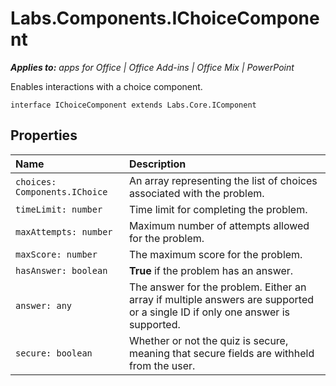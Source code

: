 
# Labs.Components.IChoiceComponent

 _**Applies to:** apps for Office | Office Add-ins | Office Mix | PowerPoint_

Enables interactions with a choice component.

```
interface IChoiceComponent extends Labs.Core.IComponent
```


## Properties


|Name|Description|
|:-----|:-----|
| `choices: Components.IChoice`|An array representing the list of choices associated with the problem.|
| `timeLimit: number`|Time limit for completing the problem.|
| `maxAttempts: number`|Maximum number of attempts allowed for the problem.|
| `maxScore: number`|The maximum score for the problem.|
| `hasAnswer: boolean`|**True** if the problem has an answer.|
| `answer: any`|The answer for the problem. Either an array if multiple answers are supported or a single ID if only one answer is supported.|
| `secure: boolean`|Whether or not the quiz is secure, meaning that secure fields are withheld from the user.|
